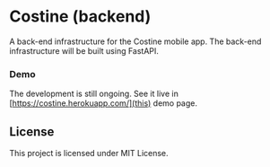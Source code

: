 # Costine (backend)
A back-end infrastructure for the Costine mobile app.
The back-end infrastructure will be built using FastAPI.

### Demo
The development is still ongoing. See it live in [https://costine.herokuapp.com/](this) demo page.

## License
This project is licensed under MIT License.

